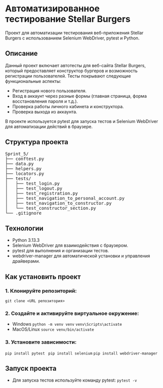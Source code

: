 # Автоматизированное тестирование Stellar Burgers

Проект для автоматизации тестирования веб-приложения Stellar Burgers с использованием Selenium WebDriver, pytest и Python.

## Описание

Данный проект включает автотесты для веб-сайта Stellar Burgers, который предоставляет конструктор бургеров и возможность регистрации пользователей. Тесты покрывают следующие функциональные аспекты:
- Регистрация нового пользователя.
- Вход в аккаунт через разные формы (главная страница, форма восстановления пароля и т.д.).
- Проверка работы личного кабинета и конструктора.
- Проверка выхода из аккаунта.

В проекте используется pytest для запуска тестов и Selenium WebDriver для автоматизации действий в браузере.

## Структура проекта

<pre>Sprint_5/
├── conftest.py
├── data.py                   
├── helpers.py                
├── locators.py                
├── tests/                     
│   ├── test_login.py   
│   ├── test_logout.py
│   ├── test_registration.py 
│   ├── test_navigation_to_personal_account.py 
│   ├── test_navigation_to_constructor.py
│   └── test_constructor_section.py    
└── .gitignore</pre>

## Технологии

- Python 3.13.3
- Selenium WebDriver для взаимодействия с браузером.
- pytest для выполнения и организации тестов.
- webdriver-manager для автоматической установки и управления драйверами.

## Как установить проект

### 1. Клонируйте репозиторий:
```git clone <URL репозитория>```
### 2. Создайте и активируйте виртуальное окружение:
- Windows
```python -m venv venv```
```venv\Scripts\activate```
- MacOS/Linux
```source venv/bin/activate```
### 3. Установите зависимости:
   ```pip install pytest ```
   ```pip install selenium```
   ```pip install webdriver-manager```

## Запуск проекта

- Для запуска тестов используйте команду pytest:
```pytest -v```